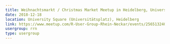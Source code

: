 ```yaml
---
title: Weihnachtsmarkt / Christmas Market Meetup in Heidelberg, Universitätsplatz
date: 2018-12-18
location: University Square (Universitätsplatz), Heidelberg
link: https://www.meetup.com/R-User-Group-Rhein-Neckar/events/256513240/
usergroup: rrn
type: usergroup
---
```

